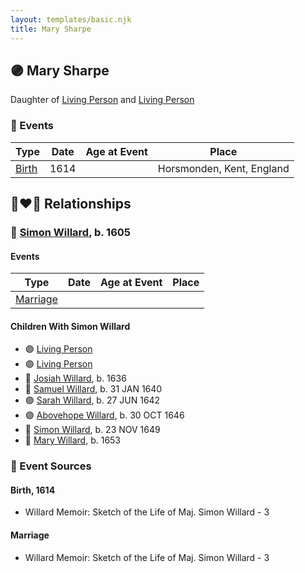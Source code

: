 ```yaml
---
layout: templates/basic.njk
title: Mary Sharpe
---
```

## 🟣 Mary Sharpe

Daughter of [Living Person](/people/4/46530053) and [Living Person](/people/9/96496385)

### 📆 Events

Type | Date | Age at Event | Place
------ | ------ | ------ | ------
[Birth](#event-event-3) | 1614 |  | Horsmonden, Kent, England

## 👩‍❤️‍👨 Relationships

### 🔵 [Simon Willard](/people/8/86485776), b. 1605

#### Events

Type | Date | Age at Event | Place
------ | ------ | ------ | ------
[Marriage](#event-family-0-event-0) |  |  |
#### Children With Simon Willard
* 🟣 [Living Person](/people/4/45756022)
* 🟣 [Living Person](/people/3/39580887)
* 🔵 [Josiah Willard](/people/5/55775674), b. 1636
* 🔵 [Samuel Willard](/people/1/16157248), b. 31 JAN 1640
* 🟣 [Sarah Willard](/people/6/60626504), b. 27 JUN 1642
* 🟣 [Abovehope Willard](/people/6/68416569), b. 30 OCT 1646
* 🔵 [Simon Willard](/people/6/68962771), b. 23 NOV 1649
* 🔵 [Mary Willard](/people/8/86355995), b. 1653
### 📰 Event Sources

#### <a id="event-event-3"></a> Birth, 1614
* Willard Memoir: Sketch of the Life of Maj. Simon Willard  - 3
#### <a id="event-family-0-event-0"></a> Marriage
* Willard Memoir: Sketch of the Life of Maj. Simon Willard  - 3
